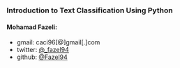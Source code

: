 ### Introduction to Text Classification Using Python

#### Mohamad Fazeli:
- gmail:
	caci96[@]gmail[.]com
- twitter:
    [@_fazel94](https://twitter.com/_fazel94)
- github:
    [@Fazel94](https://github.com/Fazel94)




